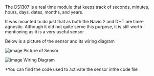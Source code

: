 The DS1307 is a real time module that keeps track of seconds, minutes, hours, days, dates, months,
and years. 

It was mounted to do just that as both the Navio 2 and DHT are time-agnostic. Although it did not quite serve this purpose, it is still worth mentioning as it is a very useful sensor

Below is a picture of the sensor and its wiring diagram


![image](https://github.com/Tomiwa2/MRE320_MarsRover/assets/49229168/2d1cb4a6-6e1b-449f-983f-7b485891c4fd)
                                        Picture of Sensor



![image](https://github.com/Tomiwa2/MRE320_MarsRover/assets/49229168/ef8649e9-202f-4148-86df-83194d495864)
                                        Wiring Diagram



*You can find the code used to activate the sensor inthe code file
